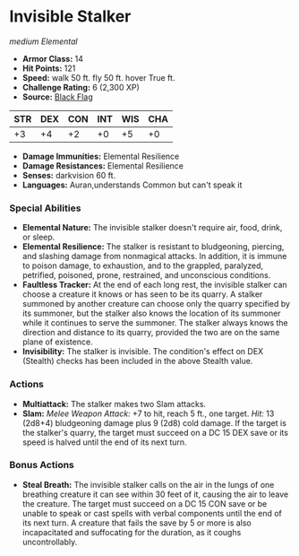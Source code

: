 # Invisible Stalker

*medium* *Elemental*

- **Armor Class:** 14
- **Hit Points:** 121 
- **Speed:** walk 50 ft. fly 50 ft. hover True ft.
- **Challenge Rating:** 6 (2,300 XP)
- **Source:** [Black Flag](https://koboldpress.com/kpstore/product/tovrpg-pg-mv/)

| STR | DEX | CON | INT | WIS | CHA |
| --- | --- | --- | --- | --- | --- |
| +3 | +4 | +2 | +0 | +5 | +0 |

- **Damage Immunities:** Elemental Resilience
- **Damage Resistances:** Elemental Resilience
- **Senses:** darkvision 60 ft.
- **Languages:** Auran,understands Common but can't speak it

### Special Abilities

- **Elemental Nature:** The invisible stalker doesn't require air, food, drink, or sleep.
- **Elemental Resilience:** The stalker is resistant to bludgeoning, piercing, and slashing damage from nonmagical attacks. In addition, it is immune to poison damage, to exhaustion, and to the grappled, paralyzed, petrified, poisoned, prone, restrained, and unconscious conditions.
- **Faultless Tracker:** At the end of each long rest, the invisible stalker can choose a creature it knows or has seen to be its quarry. A stalker summoned by another creature can choose only the quarry specified by its summoner, but the stalker also knows the location of its summoner while it continues to serve the summoner. The stalker always knows the direction and distance to its quarry, provided the two are on the same plane of existence.
- **Invisibility:** The stalker is invisible. The condition's effect on DEX (Stealth) checks has been included in the above Stealth value.

### Actions

- **Multiattack:** The stalker makes two Slam attacks.
- **Slam:** _Melee Weapon Attack:_ +7 to hit, reach 5 ft., one target. _Hit:_ 13 (2d8+4) bludgeoning damage plus 9 (2d8) cold damage. If the target is the stalker's quarry, the target must succeed on a DC 15 DEX save or its speed is halved until the end of its next turn.

### Bonus Actions

- **Steal Breath:** The invisible stalker calls on the air in the lungs of one breathing creature it can see within 30 feet of it, causing the air to leave the creature. The target must succeed on a DC 15 CON save or be unable to speak or cast spells with verbal components until the end of its next turn. A creature that fails the save by 5 or more is also incapacitated and suffocating for the duration, as it coughs uncontrollably.
